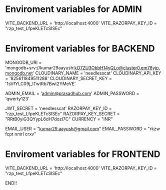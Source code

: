 # Enviroment variables for ADMIN

VITE_BACKEND_URL = 'http://localhost:4000'
VITE_RAZORPAY_KEY_ID = "rzp_test_LfpeKLETcSISEc"

# Enviroment variables for BACKEND

MONGODB_URI = 'mongodb+srv://kumar29aayush:kO7ZU3ObbH14yQLo@cluster0.em78yjp.mongodb.net'
CLOUDINARY_NAME = 'needlesscat'
CLOUDINARY_API_KEY = '825611849511288'
CLOUDINARY_SECRET_KEY = '1sVfYLC09j_lTwtRb7Bwt2YMeVE'

ADMIN_EMAIL = 'admin@prasadhub.com'
ADMIN_PASSWORD = 'qwerty123'

JWT_SECRET = 'needlesscat'
RAZORPAY_KEY_ID = "rzp_test_LfpeKLETcSISEc"
RAZORPAY_KEY_SECRET = "RRtB0yiG3QYypL6dH7dozI7C"
CURRENCY = "INR"

EMAIL_USER = "kumar29.aayush@gmail.com"
EMAIL_PASSWORD = "rkzw fcpt nmrl crxv"

# Enviroment variables for FRONTEND

VITE_BACKEND_URL = 'http://localhost:4000'
VITE_RAZORPAY_KEY_ID = "rzp_test_LfpeKLETcSISEc"

END!!
